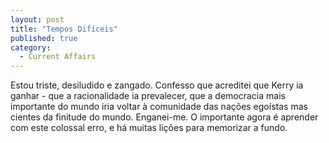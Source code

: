 ```yaml
---
layout: post
title: "Tempos Difíceis"
published: true
category:
  - Current Affairs
---
```

Estou triste, desiludido e zangado. Confesso que acreditei que Kerry ia ganhar - que a racionalidade ia prevalecer, que a democracia mais importante do mundo iria voltar à comunidade das nações egoístas mas cientes da finitude do mundo. Enganei-me. O importante agora é aprender com este colossal erro, e há muitas lições para memorizar a fundo.

